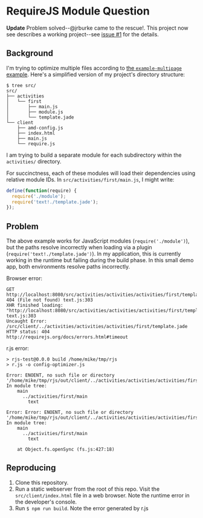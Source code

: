 # RequireJS Module Question

**Update** Problem solved--@jrburke came to the rescue!. This project now see
describes a working project--see
[issue #1](https://github.com/jugglinmike/rjs-debugging/issues/1) for the
details.

## Background

I'm trying to optimize multiple files according to [the `example-multipage`
example](https://github.com/requirejs/example-multipage). Here's a simplified
version of my project's directory structure:

    $ tree src/
    src/
    ├── activities
    │   └── first
    │       ├── main.js
    │       ├── module.js
    │       └── template.jade
    └── client
        ├── amd-config.js
        ├── index.html
        ├── main.js
        └── require.js


I am trying to build a separate module for each subdirectory within the
`activities/` directory.

For succinctness, each of these modules will load their dependencies using
relative module IDs. In `src/activities/first/main.js`, I might write:

```javascript
define(function(require) {
  require('./module');
  require('text!./template.jade');
});
```

## Problem

The above example works for JavaScript modules (`require('./module')`), but the
paths resolve incorrectly when loading via a plugin
(`require('text!./template.jade')`). In my application, this is currently
working in the runtime but failing during the build phase. In this small demo
app, both environments resolve paths incorrectly.

Browser error:

    GET http://localhost:8080/src/activities/activities/activities/first/template.jade 404 (File not found) text.js:303
    XHR finished loading: "http://localhost:8080/src/activities/activities/activities/first/template.jade". text.js:303
    Uncaught Error: /src/client/../activities/activities/activities/first/template.jade HTTP status: 404
    http://requirejs.org/docs/errors.html#timeout

r.js error:

    > rjs-test@0.0.0 build /home/mike/tmp/rjs
    > r.js -o config-optimizer.js

    Error: ENOENT, no such file or directory '/home/mike/tmp/rjs/out/client/../activities/activities/activities/first/template.jade'
    In module tree:
        main
          ../activities/first/main
            text

    Error: Error: ENOENT, no such file or directory '/home/mike/tmp/rjs/out/client/../activities/activities/activities/first/template.jade'
    In module tree:
        main
          ../activities/first/main
            text

        at Object.fs.openSync (fs.js:427:18)

## Reproducing

1. Clone this repository.
2. Run a static webserver from the root of this repo. Visit the
   `src/client/index.html` file in a web browser. Note the runtime error in
   the developer's console.
3. Run `$ npm run build`. Note the error generated by r.js
